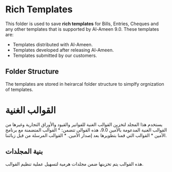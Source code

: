 ﻿# Rich Templates
This folder is used to save <b>rich templates</b> for Bills, Entries, Cheques and any other templates that is supported by Al-Ameen 9.0. These templates are:
* Templates distributed with Al-Ameen.
* Templates developed after releasing Al-Ameen.
* Templates submitted by our customers. 
<h2>Folder Structure</h2>
The templates are stored in heirarcal folder structure to simplfy orgnization of templates.
<h1>القوالب الغنية</h1>
يستخدم هذا المجلد لتخزين القوالب الغنية  للفواتير والقيود والأوراق التجارية وغيرها من القوالب الغنية المدعومة بالأمين 9.0، هذه القوالي تتضمن:
* القوالب المتضمنة مع برنامج الأمين
* القوالب التي قمنا بتطويرها بعد إصدار الأمين.
* القوالب المرسلة من قبل زبائننا.
<h2>بنية المجلدات</h2>
هذه القوالب يتم تخزينها ضمن مجلدات هرمية لتسهيل عملية تنظيم القوالب.

